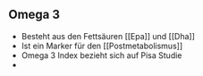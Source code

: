 ## Omega 3 
- Besteht aus den Fettsäuren [[Epa]] und [[Dha]]
- Ist ein Marker für den [[Postmetabolismus]]
- Omega 3 Index bezieht sich auf Pisa Studie
- 